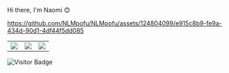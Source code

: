 Hi there, I'm Naomi 😊


https://github.com/NLMpofu/NLMpofu/assets/124804099/e915c8b9-fe9a-434d-90d1-4df44f5dd085

<table>
 <tr>
<td align=top><img src = "https://github-readme-stats.vercel.app/api/?username=NLMpofu&count_private=true&theme=tokyonight&showicons=true"></td>
<td align=top><img src ="https://github-readme-stats.vercel.app/api/top-langs/?username=NLMpofu&langs_count=5&theme=tokyonight"></td>
 <td align=top><img src ="https://www.codewars.com/users/NLMpofu/badges/large"></td>
</tr>
</table>

![Visitor Badge](https://visitor-badge.laobi.icu/badge?page_id=NLMpofu.NLMpofu)
